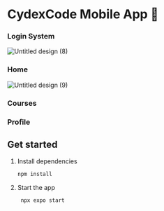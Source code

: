 # CydexCode Mobile App 👋

### Login System

![Untitled design (8)](https://github.com/CydexCode/CydexCode_Mobile_App/assets/112784979/653901d5-29f5-4052-af17-fe6c88649a96)

### Home
![Untitled design (9)](https://github.com/user-attachments/assets/694cc678-a17a-4fe3-90f3-0bd794dae5c3)

### Courses

### Profile

## Get started 

1. Install dependencies

   ```bash
   npm install
   ```

2. Start the app

   ```bash
    npx expo start
   ```

